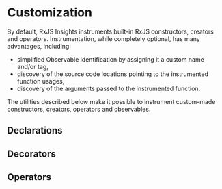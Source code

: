 # Customization

By default, RxJS Insights instruments built-in RxJS constructors, creators and operators.
Instrumentation, while completely optional, has many advantages, including:
* simplified Observable identification by assigning it a custom name and/or tag,
* discovery of the source code locations pointing to the instrumented function usages,
* discovery of the arguments passed to the instrumented function.

The utilities described below make it possible to instrument custom-made constructors, creators, operators and observables.

## Declarations

## Decorators

## Operators
